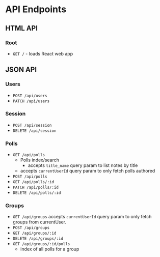 # API Endpoints

## HTML API

### Root

- `GET /` - loads React web app

## JSON API

### Users

- `POST /api/users`
- `PATCH /api/users`

### Session

- `POST /api/session`
- `DELETE /api/session`

### Polls

- `GET /api/polls`
  - Polls index/search
    - accepts `title_name` query param to list notes by title
  - accepts `currentUserId` query param to only fetch polls authored
- `POST /api/polls`
- `GET /api/polls/:id`
- `PATCH /api/polls/:id`
- `DELETE /api/polls/:id`

### Groups

- `GET /api/groups` accepts `currentUserId` query param to only fetch groups
  from currentUser.
- `POST /api/groups`
- `GET /api/groups/:id`
- `DELETE /api/groups/:id`
- `GET /api/groups/:id/polls`
  - index of all polls for a group
